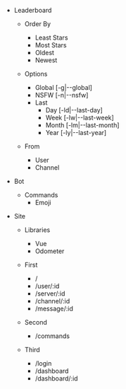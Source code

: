 - Leaderboard
	- Order By
		- Least Stars
		- Most Stars
		- Oldest
		- Newest

	- Options
		- Global [-g|--global]
		- NSFW [-n|--nsfw]
		- Last
			- Day   [-ld|--last-day]
			- Week  [-lw|--last-week]
			- Month [-lm|--last-month]
			- Year  [-ly|--last-year]

	- From
		- User
		- Channel

- Bot
	- Commands
		- Emoji

- Site
	- Libraries
		- Vue
		- Odometer

	- First
		- /
		- /user/:id
		- /server/:id
		- /channel/:id
		- /message/:id

	- Second
		- /commands

	- Third
		- /login
		- /dashboard
		- /dashboard/:id